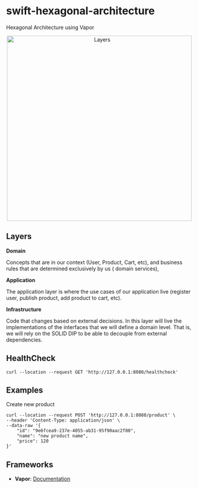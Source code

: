 # swift-hexagonal-architecture

Hexagonal Architecture using Vapor

<p align="center">
  <img width="500" src="https://github.com/santimattius/kotlin-hexagonal-architecture/blob/master/images/arch_hexa.png?raw=true" alt="Layers"/>
</p>

## Layers

**Domain**

Concepts that are in our context (User, Product, Cart, etc), and business rules that are determined exclusively by us (
domain services),

**Application**

The application layer is where the use cases of our application live (register user, publish product, add product to
cart, etc).

**Infrastructure**

Code that changes based on external decisions. In this layer will live the implementations of the interfaces that we
will define a domain level. That is, we will rely on the SOLID DIP to be able to decouple from external dependencies.

## HealthCheck

```shell
curl --location --request GET 'http://127.0.0.1:8080/healthcheck'
```

## Examples

Create new product

```shell
curl --location --request POST 'http://127.0.0.1:8080/product' \
--header 'Content-Type: application/json' \
--data-raw '{
    "id": "9e6fcea9-237e-4055-ab31-95f90aac2f80",
    "name": "new product name",
    "price": 120
}'
```

## Frameworks

- **Vapor**: [Documentation](https://docs.vapor.codes/)
